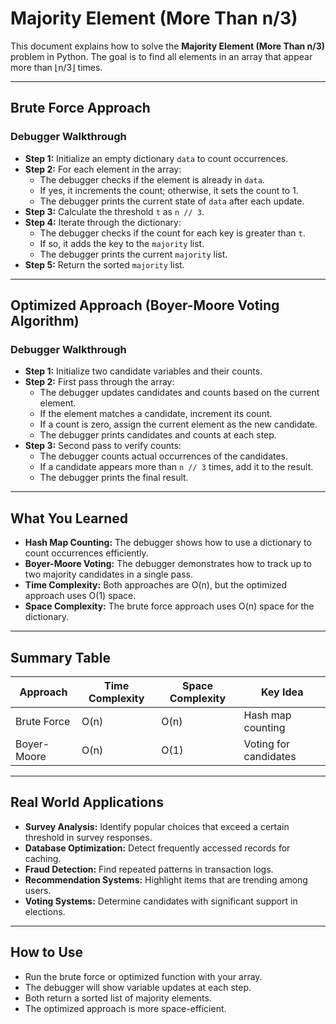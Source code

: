 # Majority Element (More Than n/3)

This document explains how to solve the **Majority Element (More Than n/3)** problem in Python. The goal is to find all elements in an array that appear more than ⌊n/3⌋ times.

---

## Brute Force Approach

### Debugger Walkthrough

- **Step 1:** Initialize an empty dictionary `data` to count occurrences.
- **Step 2:** For each element in the array:
    - The debugger checks if the element is already in `data`.
    - If yes, it increments the count; otherwise, it sets the count to 1.
    - The debugger prints the current state of `data` after each update.
- **Step 3:** Calculate the threshold `t` as `n // 3`.
- **Step 4:** Iterate through the dictionary:
    - The debugger checks if the count for each key is greater than `t`.
    - If so, it adds the key to the `majority` list.
    - The debugger prints the current `majority` list.
- **Step 5:** Return the sorted `majority` list.

---

## Optimized Approach (Boyer-Moore Voting Algorithm)

### Debugger Walkthrough

- **Step 1:** Initialize two candidate variables and their counts.
- **Step 2:** First pass through the array:
    - The debugger updates candidates and counts based on the current element.
    - If the element matches a candidate, increment its count.
    - If a count is zero, assign the current element as the new candidate.
    - The debugger prints candidates and counts at each step.
- **Step 3:** Second pass to verify counts:
    - The debugger counts actual occurrences of the candidates.
    - If a candidate appears more than `n // 3` times, add it to the result.
    - The debugger prints the final result.

---

## What You Learned

- **Hash Map Counting:** The debugger shows how to use a dictionary to count occurrences efficiently.
- **Boyer-Moore Voting:** The debugger demonstrates how to track up to two majority candidates in a single pass.
- **Time Complexity:** Both approaches are O(n), but the optimized approach uses O(1) space.
- **Space Complexity:** The brute force approach uses O(n) space for the dictionary.

---

## Summary Table

| Approach         | Time Complexity | Space Complexity | Key Idea                |
| ---------------- | --------------- | ---------------- | ----------------------- |
| Brute Force      | O(n)            | O(n)             | Hash map counting       |
| Boyer-Moore      | O(n)            | O(1)             | Voting for candidates   |

---

## Real World Applications

- **Survey Analysis:** Identify popular choices that exceed a certain threshold in survey responses.
- **Database Optimization:** Detect frequently accessed records for caching.
- **Fraud Detection:** Find repeated patterns in transaction logs.
- **Recommendation Systems:** Highlight items that are trending among users.
- **Voting Systems:** Determine candidates with significant support in elections.

---

## How to Use

- Run the brute force or optimized function with your array.
- The debugger will show variable updates at each step.
- Both return a sorted list of majority elements.
- The optimized approach is more space-efficient.
